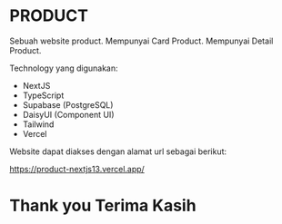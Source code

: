 # PRODUCT

Sebuah website product.
Mempunyai Card Product.
Mempunyai Detail Product.

Technology yang digunakan:
- NextJS
- TypeScript
- Supabase (PostgreSQL)
- DaisyUI (Component UI)
- Tailwind
- Vercel

Website dapat diakses dengan alamat url sebagai berikut:

https://product-nextjs13.vercel.app/

Thank you Terima Kasih
=======